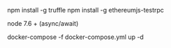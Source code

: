 npm install -g truffle
npm install -g ethereumjs-testrpc

node 7.6 + (async/await)

docker-compose -f docker-compose.yml up -d
